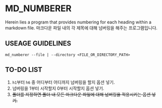 # MD_NUMBERER

Herein lies a program that provides numbering for each heading within a markdown file.
마크다운 파일 내의 각 제목에 대해 넘버링을 해주는 프로그램입니다.

## USEAGE GUIDELINES
`md_numberer --file | --directory <FILE_OR_DIRECTORY_PATH>`

## TO-DO LIST
1. `h1`부터 `h6` 중 어디부터 어디까지 넘버링을 할지 옵션 넣기.
1. 넘버링을 1부터 시작할지 0부터 시작할지 옵션 넣기.
1. ~~폴더를 지정하면 폴더 내 모든 마크다운 파일에 대해 넘버링을 적용시키는 옵션 넣기.~~
